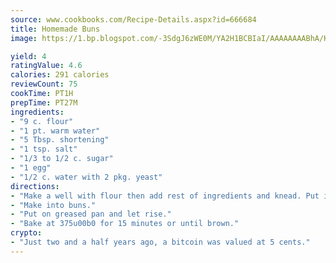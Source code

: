 ```yaml
---
source: www.cookbooks.com/Recipe-Details.aspx?id=666684
title: Homemade Buns
image: https://1.bp.blogspot.com/-3SdgJ6zWE0M/YA2H1BCBIaI/AAAAAAAABhA/KLu9yTsYBMkJQudB_uFGwTypBtmTiBfZgCLcBGAsYHQ/s320/4.png

yield: 4
ratingValue: 4.6
calories: 291 calories
reviewCount: 75
cookTime: PT1H
prepTime: PT27M
ingredients:
- "9 c. flour"
- "1 pt. warm water"
- "5 Tbsp. shortening"
- "1 tsp. salt"
- "1/3 to 1/2 c. sugar"
- "1 egg"
- "1/2 c. water with 2 pkg. yeast"
directions:
- "Make a well with flour then add rest of ingredients and knead. Put in a large greased bowl and let rise to double in size."
- "Make into buns."
- "Put on greased pan and let rise."
- "Bake at 375u00b0 for 15 minutes or until brown."
crypto:
- "Just two and a half years ago, a bitcoin was valued at 5 cents."
---
```

